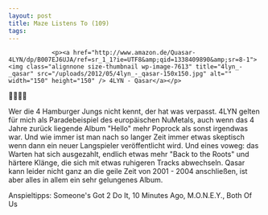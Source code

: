 ```yaml
---
layout: post
title: Maze Listens To (109)
tags:
---
```



                <p><a href="http://www.amazon.de/Quasar-4LYN/dp/B007EJ6UJA/ref=sr_1_1?ie=UTF8&amp;qid=1338409890&amp;sr=8-1"><img class="alignnone size-thumbnail wp-image-7613" title="4lyn_-_qasar" src="/uploads/2012/05/4lyn_-_qasar-150x150.jpg" alt="" width="150" height="150" /> 4LYN - Qasar</a></p>
<p>🤘🤘🤘🤘</p>
<p>Wer die 4 Hamburger Jungs nicht kennt, der hat was verpasst. 4LYN gelten für mich als Paradebeispiel des europäischen NuMetals, auch wenn das 4 Jahre zurück liegende Album &quot;Hello&quot; mehr Poprock als sonst irgendwas war. Und wie immer ist man nach so langer Zeit immer etwas skeptisch wenn dann ein neuer Langspieler veröffentlicht wird. Und eines voweg: das Warten hat sich ausgezahlt, endlich etwas mehr &quot;Back to the Roots&quot; und härtere Klänge, die sich mit etwas ruhigeren Tracks abwechseln. Qasar kann leider nicht ganz an die geile Zeit von 2001 - 2004 anschließen, ist aber alles in allem ein sehr gelungenes Album.</p>
<p>Anspieltipps: Someone's Got 2 Do It, 10 Minutes Ago, M.O.N.E.Y.,  Both Of Us</p>
